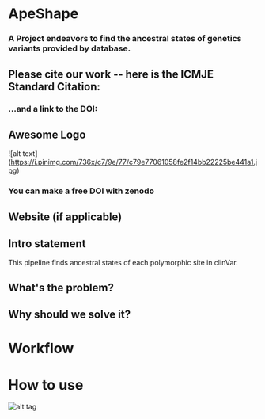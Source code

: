 # ApeShape
### A Project endeavors to find the ancestral states of genetics variants provided by database.

## Please cite our work -- here is the ICMJE Standard Citation:
### ...and a link to the DOI:
## Awesome Logo
![alt text] (https://i.pinimg.com/736x/c7/9e/77/c79e77061058fe2f14bb22225be441a1.jpg)
### You can make a free DOI with zenodo <link>
## Website (if applicable)
## Intro statement
This pipeline finds ancestral states of each polymorphic site in clinVar.
## What's the problem?
## Why should we solve it?
# Workflow
# How to use <this software>
![alt tag](https://socalhack2018.slack.com/messages/C8H3T34BG/details/)
  
